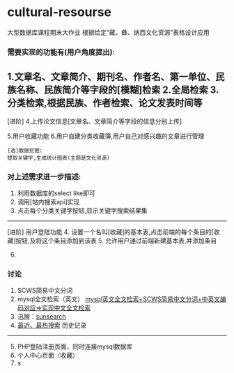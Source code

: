 # cultural-resourse
大型数据库课程期末大作业
根据给定“藏、彝、纳西文化资源”表格设计应用

### 需要实现的功能有(用户角度提出):
1.文章名、文章简介、期刊名、作者名、第一单位、民族名称、民族简介等字段的[模糊]检索
2.全局检索
3.分类检索,根据民族、作者检索、论文发表时间等
--------
[进阶]
4.上传论文信息[文章名、文章简介等字段的信息分别上传]

5.用户收藏功能
6.用户自建分类收藏簿,用户自己对感兴趣的文章进行管理



~~~~~~~~~~~
[选]数据挖掘:
提取关键字,生成统计图表(主题是文化资源)

~~~~~~~~~~~
### 对上述需求进一步描述:
1. 利用数据库的select like即可
2. 调用[站内搜索api]实现
3. 点击每个分类关键字按钮,显示关键字搜索结果集
----
[进阶]
用户登陆功能
4. 设置一个名叫[收藏]的基本表,点击前端的每个条目的[收藏]按钮,及将这个条目添加到该表
5. 允许用户通过前端新建基本表,并添加条目

6. 

### 讨论
1. SCWS简易中文分词
2. mysql全文检索（英文）
[mysql英文全文检索+SCWS简易中文分词+中英文编码对应=>实现中文全文检索](http://www.jcodecraeer.com/a/shujuku/2012/0728/324.html)
3. 迅搜：[sunsearch](http://www.xunsearch.com/doc/index)
4. [最近、最热搜索](https://segmentfault.com/a/1190000010125572)
	历史记录
-------------
5. PHP登陆注册页面，同时连接mysql数据库
6. 个人中心页面（收藏）
7. s

